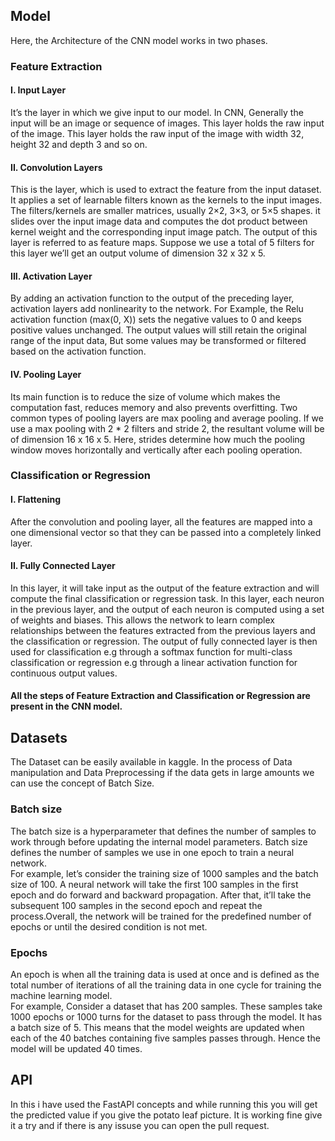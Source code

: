 ## Model
Here, the Architecture of the CNN model works in two phases.
### Feature Extraction
#### I. Input Layer
 It’s the layer in which we give input to our model. In CNN, Generally the input will be an image or sequence of images. This layer holds the raw input of the image. This layer holds the raw input of the image with width 32, height 32 and depth 3 and so on.
#### II. Convolution Layers
This is the layer, which is used to extract the feature from the input dataset. It applies a set of learnable filters known as the kernels to the input images. The filters/kernels are smaller matrices, usually 2×2, 3×3, or 5×5 shapes. it slides over the input image data and computes the dot product between kernel weight and the corresponding input image patch. The output of this layer is referred to as feature maps. Suppose we use a total of 5 filters for this layer we’ll get an output volume of dimension 32 x 32 x 5.
#### III. Activation Layer
By adding an activation function to the output of the preceding layer, activation layers add nonlinearity to the network. For Example, the Relu activation function (max(0, X)) sets the negative values to 0 and keeps positive values unchanged. The output values will still retain the original range of the input data, But some values may be transformed or filtered based on the activation function.
#### IV. Pooling Layer
Its main function is to reduce the size of volume which makes the computation fast, reduces memory and also prevents overfitting. Two common types of pooling layers are max pooling and average pooling. If we use a max pooling with 2 * 2 filters and stride 2, the resultant volume will be of dimension 16 x 16 x 5. Here, strides determine how much the pooling window moves horizontally and vertically after each pooling operation.
### Classification or Regression
#### I. Flattening
After the convolution and pooling layer, all the features are mapped into a one dimensional vector so that they can be passed into a completely linked layer.
#### II. Fully Connected Layer
In this layer,  it will take input as the output of the feature extraction and will compute the final classification or regression task. In this layer, each neuron in the previous layer, and the output of each neuron is computed using a set of weights and biases. This allows the network to learn complex relationships between the features extracted from the previous layers and the classification or regression. The output of fully connected layer is then used for classification e.g through a softmax function for multi-class classification or regression e.g through a linear activation function for continuous output values.



#### All the steps of Feature Extraction and Classification or Regression are present in the CNN model.


## Datasets
The Dataset can be easily available in kaggle. In the process of Data manipulation and Data Preprocessing if the data gets in large amounts we can use the concept of Batch Size.

### Batch size
The batch size is a hyperparameter that defines the number of samples to work through before updating the internal model parameters. Batch size defines the number of samples we use in one epoch to train a neural network.<br>
For example, let’s consider the training size of 1000 samples and the batch size of 100. A neural network will take the first 100 samples in the first epoch and do forward and backward propagation. After that, it’ll take the subsequent 100 samples in the second epoch and repeat the process.Overall, the network will be trained for the predefined number of epochs or until the desired condition is not met.


### Epochs
An epoch is when all the training data is used at once and is defined as the total number of iterations of all the training data in one cycle for training the machine learning model.<br>
For example, Consider a dataset that has 200 samples. These samples take 1000 epochs or 1000 turns for the dataset to pass through the model. It has a batch size of 5. This means that the model weights are updated when each of the 40 batches containing five samples passes through. Hence the model will be updated 40 times.

## API
In this i have used the FastAPI concepts and while running this you will get the predicted value if you give the potato leaf picture. It is working fine give it a try and if there is any issuse you can open the pull request. 
